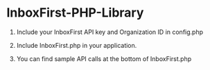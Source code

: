 # InboxFirst-PHP-Library

1. Include your InboxFirst API key and Organization ID in config.php

2. Include InboxFirst.php in your application.

3. You can find sample API calls at the bottom of InboxFirst.php